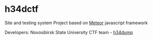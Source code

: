 h34dctf
=======
Site and testing system
Project based on <a href="http://www.meteor.com/">Meteor</a> javascript framework

Developers: Novosibirsk State University CTF team - <a href="http://h34dump.com">h34dump</a>
